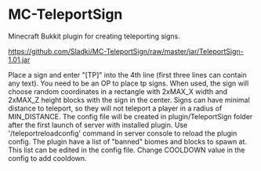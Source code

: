 # MC-TeleportSign
Minecraft Bukkit plugin for creating teleporting signs.

https://github.com/Sladki/MC-TeleportSign/raw/master/jar/TeleportSign-1.01.jar

Place a sign and enter "[TP]" into the 4th line (first three lines can contain any text). You need to be an OP to place tp signs.
When used, the sign will choose random coordinates in a rectangle with 2xMAX_X width and 2xMAX_Z height blocks with the sign in the center. Signs can have minimal distance to teleport, so they will not teleport a player in a radius of MIN_DISTANCE.
The config file will be created in plugin/TeleportSign folder after the first launch of server with installed plugin.
Use '/teleportreloadconfig' command in server console to reload the plugin config.
The plugin have a list of "banned" biomes and blocks to spawn at. This list can be edited in the config file.
Change COOLDOWN value in the config to add cooldown.